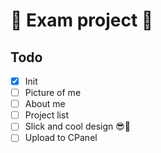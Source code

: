 # 🚛 Exam project 🚛

## Todo

- [x] Init
- [ ] Picture of me
- [ ] About me
- [ ] Project list
- [ ] Slick and cool design 😎🗿
- [ ] Upload to CPanel
